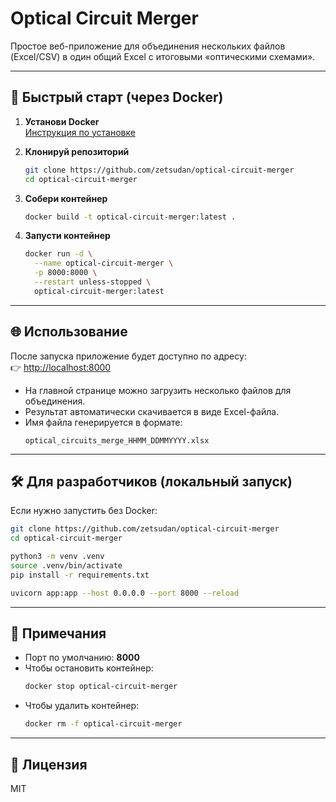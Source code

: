 # Optical Circuit Merger

Простое веб-приложение для объединения нескольких файлов (Excel/CSV) в один общий Excel с итоговыми «оптическими схемами».  

---

## 🚀 Быстрый старт (через Docker)

1. **Установи Docker**  
   [Инструкция по установке](https://docs.docker.com/get-docker/)

2. **Клонируй репозиторий**  
   ```bash
   git clone https://github.com/zetsudan/optical-circuit-merger
   cd optical-circuit-merger
   ```

3. **Собери контейнер**  
   ```bash
   docker build -t optical-circuit-merger:latest .
   ```

4. **Запусти контейнер**  
   ```bash
   docker run -d \
     --name optical-circuit-merger \
     -p 8000:8000 \
     --restart unless-stopped \
     optical-circuit-merger:latest
   ```

---

## 🌐 Использование

После запуска приложение будет доступно по адресу:  
👉 [http://localhost:8000](http://localhost:8000)

- На главной странице можно загрузить несколько файлов для объединения.  
- Результат автоматически скачивается в виде Excel-файла.  
- Имя файла генерируется в формате:  
  ```
  optical_circuits_merge_HHMM_DDMMYYYY.xlsx
  ```

---

## 🛠️ Для разработчиков (локальный запуск)

Если нужно запустить без Docker:

```bash
git clone https://github.com/zetsudan/optical-circuit-merger
cd optical-circuit-merger

python3 -m venv .venv
source .venv/bin/activate
pip install -r requirements.txt

uvicorn app:app --host 0.0.0.0 --port 8000 --reload
```

---

## 📌 Примечания

- Порт по умолчанию: **8000**  
- Чтобы остановить контейнер:  
  ```bash
  docker stop optical-circuit-merger
  ```
- Чтобы удалить контейнер:  
  ```bash
  docker rm -f optical-circuit-merger
  ```

---

## 📄 Лицензия
MIT
